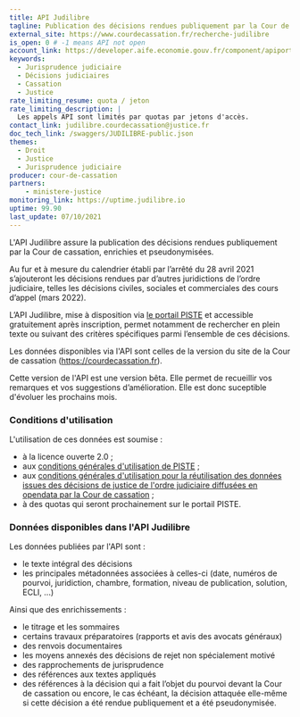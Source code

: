 ```yaml
---
title: API Judilibre
tagline: Publication des décisions rendues publiquement par la Cour de cassation, enrichies et pseudonymisées.
external_site: https://www.courdecassation.fr/recherche-judilibre
is_open: 0 # -1 means API not open
account_link: https://developer.aife.economie.gouv.fr/component/apiportal/registration
keywords:
  - Jurisprudence judiciaire
  - Décisions judiciaires
  - Cassation
  - Justice
rate_limiting_resume: quota / jeton
rate_limiting_description: |
  Les appels API sont limités par quotas par jetons d'accès.
contact_link: judilibre.courdecassation@justice.fr
doc_tech_link: /swaggers/JUDILIBRE-public.json
themes:
  - Droit
  - Justice
  - Jurisprudence judiciaire
producer: cour-de-cassation
partners:
    - ministere-justice
monitoring_link: https://uptime.judilibre.io
uptime: 99.90
last_update: 07/10/2021
---
```

L'API Judilibre assure la publication des décisions rendues publiquement par la Cour de cassation, enrichies et pseudonymisées.

Au fur et à mesure du calendrier établi par l’arrêté du 28 avril 2021 s’ajouteront les décisions rendues par d’autres juridictions de l’ordre judiciaire, telles les décisions civiles, sociales et commerciales des cours d’appel (mars 2022).

L’API Judilibre, mise à disposition via [le portail PISTE](https://developer.aife.economie.gouv.fr/) et accessible gratuitement après inscription, permet notamment de rechercher en plein texte ou suivant des critères spécifiques parmi l’ensemble de ces décisions.

Les données disponibles via l'API sont celles de la version du site de la Cour de cassation (https://courdecassation.fr).

Cette version de l'API est une version bêta. Elle permet de recueillir vos remarques et vos suggestions d’amélioration. Elle est donc suceptible d'évoluer les prochains mois.

### Conditions d'utilisation

L'utilisation de ces données est soumise :

- à la licence ouverte 2.0 ;
- aux [conditions générales d'utilisation de PISTE](https://developer.aife.economie.gouv.fr/images/com_apiportal/CGU/cgu_portal_FR.pdf) ;
- aux [conditions générales d'utilisation pour la réutilisation des données issues des décisions de justice de l'ordre judiciaire diffusées en opendata par la Cour de cassation](https://www.courdecassation.fr/conditions-generales-dutilisation-pour-la-reutilisation-des-donnees-issues-des-decisions-de-justice) ;
- à des quotas qui seront prochainement sur le portail PISTE.

### Données disponibles dans l'API Judilibre

Les données publiées par l'API sont :

- le texte intégral des décisions
- les principales métadonnées associées à celles-ci (date, numéros de pourvoi, juridiction, chambre, formation, niveau de publication, solution, ECLI, ...)

Ainsi que des enrichissements :

- le titrage et les sommaires
- certains  travaux préparatoires (rapports et avis des avocats généraux)
- des renvois documentaires
- les moyens annexés des décisions de rejet non spécialement motivé
- des rapprochements de jurisprudence
- des références aux textes appliqués
- des références à la décision qui a fait l’objet du pourvoi devant la Cour de cassation ou encore, le cas échéant, la décision attaquée elle-même si cette décision a été rendue publiquement et a été pseudonymisée.
